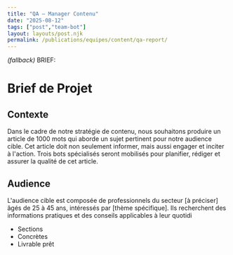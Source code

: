 ```yaml
---
title: "QA — Manager Contenu"
date: "2025-08-12"
tags: ["post","team-bot"]
layout: layouts/post.njk
permalink: /publications/equipes/content/qa-report/
---
```

*(fallback)* BRIEF:
# Brief de Projet

## Contexte
Dans le cadre de notre stratégie de contenu, nous souhaitons produire un article de 1000 mots qui aborde un sujet pertinent pour notre audience cible. Cet article doit non seulement informer, mais aussi engager et inciter à l'action. Trois bots spécialisés seront mobilisés pour planifier, rédiger et assurer la qualité de cet article.

## Audience
L'audience cible est composée de professionnels du secteur [à préciser] âgés de 25 à 45 ans, intéressés par [thème spécifique]. Ils recherchent des informations pratiques et des conseils applicables à leur quotidi

- Sections
- Concrètes
- Livrable prêt
